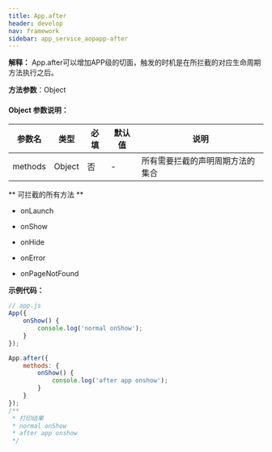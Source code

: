 ```yaml
---
title: App.after
header: develop
nav: framework
sidebar: app_service_aopapp-after
---
```


 

**解释：** App.after可以增加APP级的切面，触发的时机是在所拦截的对应生命周期方法执行之后。

**方法参数**：Object

#### **Object 参数说明**：

|参数名 |类型  |必填 | 默认值 |说明|
|---- | ---- | ---- | ----|----|
|methods | Object | 否 |-| 所有需要拦截的声明周期方法的集合 |

** 可拦截的所有方法 **

* onLaunch

* onShow

* onHide

* onError

* onPageNotFound

**示例代码：**

```js
// app.js
App({
    onShow() {
        console.log('normal onShow');
    }
});

App.after({
    methods: {
        onShow() {
            console.log('after app onshow');
        }
    }
});
/**
 * 打印结果
 * normal onShow
 * after app onshow
 */
```
